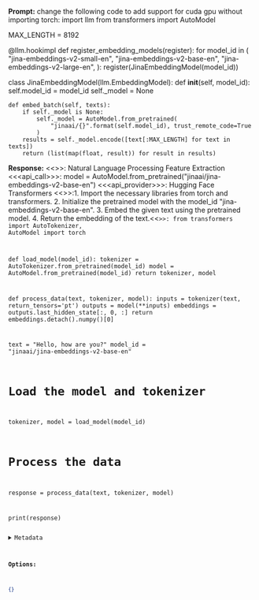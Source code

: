 **Prompt:**
change the following code to add support for cuda gpu without importing torch: import llm
from transformers import AutoModel

MAX_LENGTH = 8192


@llm.hookimpl
def register_embedding_models(register):
    for model_id in (
        "jina-embeddings-v2-small-en",
        "jina-embeddings-v2-base-en",
        "jina-embeddings-v2-large-en",
    ):
        register(JinaEmbeddingModel(model_id))


class JinaEmbeddingModel(llm.EmbeddingModel):
    def __init__(self, model_id):
        self.model_id = model_id
        self._model = None

    def embed_batch(self, texts):
        if self._model is None:
            self._model = AutoModel.from_pretrained(
                "jinaai/{}".format(self.model_id), trust_remote_code=True
            )
        results = self._model.encode([text[:MAX_LENGTH] for text in texts])
        return (list(map(float, result)) for result in results)

**Response:**
<<<domain>>>: Natural Language Processing Feature Extraction
<<<api_call>>>: model = AutoModel.from_pretrained("jinaai/jina-embeddings-v2-base-en")
<<<api_provider>>>: Hugging Face Transformers
<<<explanation>>>:1. Import the necessary libraries from torch and transformers.
2. Initialize the pretrained model with the model_id "jina-embeddings-v2-base-en".
3. Embed the given text using the pretrained model.
4. Return the embedding of the text.<<<code>>>:
from transformers import AutoTokenizer, AutoModel
import torch

def load_model(model_id):
    tokenizer = AutoTokenizer.from_pretrained(model_id)
    model = AutoModel.from_pretrained(model_id)
    return tokenizer, model

def process_data(text, tokenizer, model):
    inputs = tokenizer(text, return_tensors='pt')
    outputs = model(**inputs)
    embeddings = outputs.last_hidden_state[:, 0, :]
    return embeddings.detach().numpy()[0]

text = "Hello, how are you?"
model_id = "jinaai/jina-embeddings-v2-base-en"

# Load the model and tokenizer
tokenizer, model = load_model(model_id)

# Process the data
response = process_data(text, tokenizer, model)

print(response)

<details><summary>Metadata</summary>

- Duration: 16211 ms
- Datetime: 2024-01-10T20:17:05.374104
- Model: gorilla-7b-hf-v1

</details>

**Options:**
```json
{}
```

